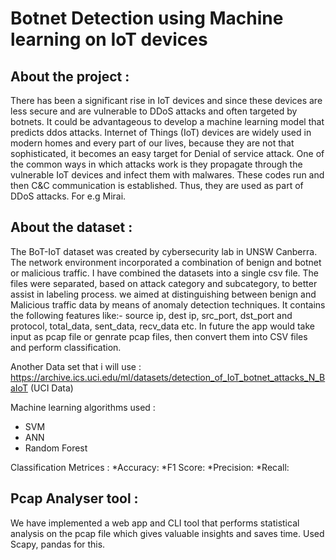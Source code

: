 # Botnet Detection using Machine learning on IoT devices

## About the project :

There has been a significant rise in IoT devices and since these devices are less secure and are vulnerable to DDoS attacks and often targeted by botnets. It could be advantageous to develop a machine learning model that predicts ddos attacks. Internet of Things (IoT) devices are widely used in modern homes and every part of our lives, because they are not that sophisticated, it becomes an easy target for Denial of service attack. One of the common ways in which attacks work is they propagate through the vulnerable IoT devices and infect them with malwares. These codes run and then C&C communication is established. Thus, they are used as part of DDoS attacks. For e.g Mirai.

## About the dataset :

The BoT-IoT dataset was created by cybersecurity lab in UNSW Canberra. The network environment incorporated a combination of benign and botnet or malicious traffic. I have combined the datasets into a single csv file. The files were separated, based on attack category and subcategory, to better assist in labeling process. we aimed at distinguishing between benign and Malicious traffic data by means of anomaly detection techniques.
It contains the following features like:- source ip, dest ip, src_port, dst_port and protocol, total_data, sent_data, recv_data etc.
In future the app would take input as pcap file or genrate pcap files, then convert them into CSV files and perform classification.

Another Data set that i will use : https://archive.ics.uci.edu/ml/datasets/detection_of_IoT_botnet_attacks_N_BaIoT (UCI Data)

Machine learning algorithms used :

* SVM
* ANN
* Random Forest

Classification Metrices :
*Accuracy:
*F1 Score: 
*Precision: 
*Recall: 

## Pcap Analyser tool :
We have implemented a web app and CLI tool that performs statistical analysis on the pcap file which gives valuable insights and saves time.
Used Scapy, pandas for this.

